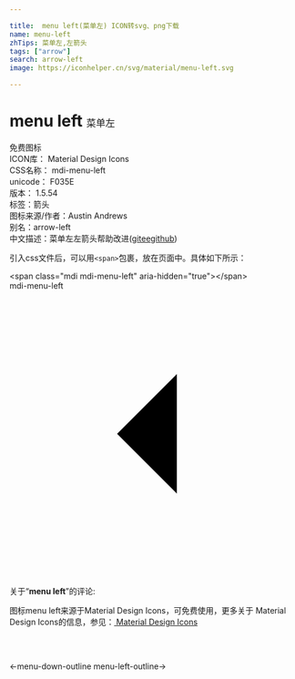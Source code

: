 ```yaml
---

title:  menu left(菜单左) ICON转svg、png下载
name: menu-left
zhTips: 菜单左,左箭头
tags: ["arrow"]
search: arrow-left
image: https://iconhelper.cn/svg/material/menu-left.svg

---
```


# menu left  <small style="font-size: 60%;font-weight: 100">菜单左</small>


<div class="detail-page">
<p>
<span><span class="badge-success badge">免费图标</span> </span>
<br/>
<span>
ICON库：
<span class="badge-secondary badge">Material Design Icons</span> 
</span>
<br/>
<span>
CSS名称：
<span class="badge-secondary badge">mdi-menu-left</span> 
</span>
<br/>
<span>
unicode：
<span class="badge-secondary badge">F035E</span> 
<copy-btn content='F035E' btn-title=""></copy-btn>
<copy-btn :content='String.fromCodePoint(parseInt("F035E", 16))' btn-title="复制U"></copy-btn>
</span>
<br/>
<span>
版本：
<span class="badge-secondary badge">1.5.54</span> 
</span><br/><span>标签：<span class="badge-light badge"><router-link to="/tags/arrow.html">箭头</router-link></span></span>
<br/>
<span>图标来源/作者：<span class="badge-light badge">Austin Andrews</span></span> 
<br/>
<span>别名：<span class="badge-light badge">arrow-left</span></span><br/><span class="zh-detail">中文描述：<span class="badge-primary badge">菜单左</span><span class="badge-primary badge">左箭头</span><span class="help-link"><span>帮助改进</span>(<a href="https://gitee.com/liuwave/icon-helper/edit/master/json/material/menu-left.json" target="_blank" rel="noopener noreferrer">gitee</a><a href="https://github.com/liuwave/icon-helper/edit/master/json/material/menu-left.json" target="_blank" rel="noopener noreferrer">github</a></span>)</span><br/>
</p>
</div>
<div class="alert alert-dark">
  <i class="mdi mdi-menu-left mdi-48px"></i>
  <i class="mdi mdi-menu-left mdi-36px"></i>
  <i class="mdi mdi-menu-left mdi-24px"></i>
  <i class="mdi mdi-menu-left mdi-18px"></i>
</div>
<div>
  <p>引入css文件后，可以用<code>&lt;span&gt;</code>包裹，放在页面中。具体如下所示：    
  </p>
  <div class="alert alert-primary" style="font-size: 14px">
    &lt;span class="mdi mdi-menu-left" aria-hidden="true"&gt;&lt;/span&gt;
    <copy-btn content='<span class="mdi mdi-menu-left" aria-hidden="true"></span>'></copy-btn>
  </div>
  <div class="alert alert-secondary">
    <i class="mdi mdi-menu-left"
    style="font-size: 24px"
    aria-hidden="true"></i> mdi-menu-left
    <copy-btn content="mdi-menu-left" btn-title="复制图标名称"></copy-btn>
  </div>
</div>
<div id="svg" class="svg-wrap">
<svg xmlns="http://www.w3.org/2000/svg" viewBox="0 0 24 24"><path d="M14,7L9,12L14,17V7Z" /></svg>
</div>
<detail full-name='mdi-menu-left'></detail>
<div class="icon-detail__container">
<p>关于“<b>menu left</b>”的评论:</p>
</div>
<Vssue title="关于“menu left”的评论" />    
<div><p>图标menu left来源于Material Design Icons，可免费使用，更多关于 Material Design Icons的信息，参见：<a target="_blank" href="https://iconhelper.cn/material.html"> Material Design Icons</a>
</p></div>

<div style="padding:2rem 0 " class="page-nav"><p class="inner"><span class="prev">←<router-link to="/icon/menu-down-outline.html">menu-down-outline</router-link></span> <span class="next"><router-link to="/icon/menu-left-outline.html">menu-left-outline</router-link>→</span></p></div>

